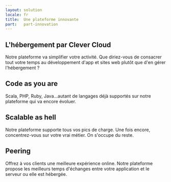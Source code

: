 ```yaml
---
layout: solution
locale: fr
title:  Une plateforme innovante
part:   part-innovation
---
```

<div id="part-by-cc">
   <div class="container">
      <div class="span5">
      <h2>L'hébergement par Clever Cloud</h2>
      <div class="row">
         <div class="span5">
            <p>
               Notre plateforme va simplifier votre activité. Que diriez-vous de
               consacrer tout votre temps au développement d'app et sites web plutôt que
               d'en gérer l'hébergement ? 
            </p>
         </div>
      </div>
      </div>
   </div>
</div>
<div id="part-code-as-you-are">
   <div class="container">
      <div class="span5">
         <div class="row">
            <div class="span5 offset7">
               <h2>Code as you are</h2>
               <p>
                  Scala, PHP, Ruby, Java...autant de langages déjà supportés sur notre
                  plateforme qui va encore évoluer.
               </p>
            </div>
         </div>
      </div>
   </div>
</div>
<div id="part-scalable-as-hell">
   <div class="container">
      <div class="span5">
         <h2>Scalable as hell</h2>
         <div class="row">
            <div class="span5">
               <p>
                  Notre plateforme supporte tous vos pics de charge. Une fois encore,
                  concentrez-vous sur votre vrai métier. On s'occupe du reste.
               </p>
            </div>
         </div>
      </div>
   </div>
</div>
<div id="part-peering">
   <div class="container">
      <div class="span5">
         <div class="row">
            <div class="span5 offset7">
               <h2>Peering</h2>
               <p>
                  Offrez à vos clients une meilleure expérience online. Notre plateforme
                  propose les meilleurs temps d'échanges entre votre application et le
                  serveur ou elle est hébergée.
               </p>
            </div>
         </div>
      </div>
   </div>
</div>
